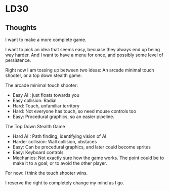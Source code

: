 LD30
====

Thoughts
--------

I want to make a more complete game.

I want to pick an idea that seems easy, becuase they always end up being way harder.
And I want to have a menu for once, and possibly some level of persistence.

Right now I am tossing up between two ideas: An arcade minimal touch shooter, or a top down stealth game.

The arcade minimal touch shooter:

- Easy AI : just floats towards you
- Easy collision: Radial
- Hard: Touch, unfamiliar territory
- Hard: Not everyone has touch, so need mouse controls too
- Easy: Procedural graphics, so an easier pipeline.

The Top Down Stealth Game

- Hard AI : Path finding, identifying vision of AI
- Harder collision: Wall collision, obstaces
- Easy: Can be procedural graphics, and later could become sprites
- Easy: Keyboard controls
- Mechanics: Not exactly sure how the game works.  The point could be to make it to a goal, or to avoid the other player.

For now: I think the touch shooter wins.

I reserve the right to completely change my mind as I go.